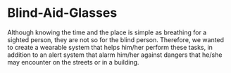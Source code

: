 # Blind-Aid-Glasses
Although knowing the time and the place is simple as breathing for a sighted person, they are not so for the blind person. Therefore, we wanted to create a wearable system that helps him/her perform these tasks, in addition to an alert system that alarm him/her against dangers that he/she may encounter on the streets or in a building.

